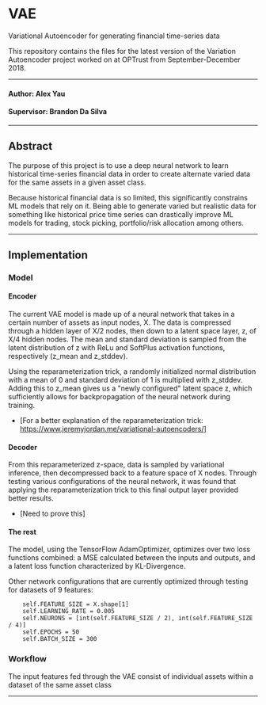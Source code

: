 # VAE
Variational Autoencoder for generating financial time-series data

This repository contains the files for the latest version of the Variation Autoencoder 
project worked on at OPTrust from September-December 2018.

---------------------------------------------------------------------------------------------------------

#### Author: Alex Yau

#### Supervisor: Brandon Da Silva

---------------------------------------------------------------------------------------------------------

## Abstract

The purpose of this project is to use a deep neural network to learn historical 
time-series financial data in order to create alternate varied data for the same assets in a given asset class.

Because historical financial data is so limited, this significantly constrains ML models that rely on it.
Being able to generate varied but realistic data for something like historical price time series 
can drastically improve ML models for trading, stock picking, portfolio/risk allocation among others.

---------------------------------------------------------------------------------------------------------

## Implementation

### Model

#### Encoder
The current VAE model is made up of a neural network that takes in a certain number of assets as input nodes, X. 
The data is compressed through a hidden layer of X/2 nodes, then down to a latent space layer, z, of X/4 hidden nodes. 
The mean and standard deviation is sampled from the latent distribution of z with ReLu and SoftPlus activation functions, respectively
(z_mean and z_stddev).

Using the reparameterization trick, a randomly initialized normal distribution with a mean of 0 and standard deviation of 1 
is multiplied with z_stddev. Adding this to z_mean gives us a "newly configured" latent space z, which sufficiently allows for
backpropagation of the neural network during training. 
*   [For a better explanation of the reparameterization trick: https://www.jeremyjordan.me/variational-autoencoders/]

#### Decoder
From this reparameterized z-space, data is sampled by variational inference, then decompressed back to a feature space of X nodes.
Through testing various configurations of the neural network, it was found that applying the reparameterization trick 
to this final output layer provided better results.
*   [Need to prove this]

#### The rest
The model, using the TensorFlow AdamOptimizer, optimizes over two loss functions combined:
a MSE calculated between the inputs and outputs, and a latent loss function characterized by KL-Divergence. 

Other network configurations that are currently optimized through testing for datasets of 9 features:

        self.FEATURE_SIZE = X.shape[1] 
        self.LEARNING_RATE = 0.005
        self.NEURONS = [int(self.FEATURE_SIZE / 2), int(self.FEATURE_SIZE / 4)]
        self.EPOCHS = 50
        self.BATCH_SIZE = 300


### Workflow
The input features fed through the VAE consist of individual assets within a dataset of the same asset class

---------------------------------------------------------------------------------------------------------







